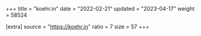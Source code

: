 +++
title = "koehr.in"
date = "2022-02-21"
updated = "2023-04-17"
weight = 58524

[extra]
source = "https://koehr.in"
ratio = 7
size = 57
+++
